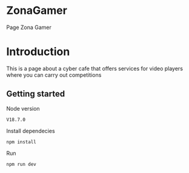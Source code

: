 # ZonaGamer
Page Zona Gamer

# Introduction
This is a page about a cyber cafe that offers services for video players where you can carry out competitions

## Getting started

Node version
```
V18.7.0
```

Install dependecies
```
npm install
```

Run
```
npm run dev
```